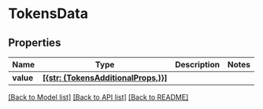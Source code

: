 # TokensData


## Properties
Name | Type | Description | Notes
------------ | ------------- | ------------- | -------------
**value** | [**[{str: (TokensAdditionalProps,)}]**](TokensAdditionalProps.md) |  | 

[[Back to Model list]](../README.md#documentation-for-models) [[Back to API list]](../README.md#documentation-for-api-endpoints) [[Back to README]](../README.md)


